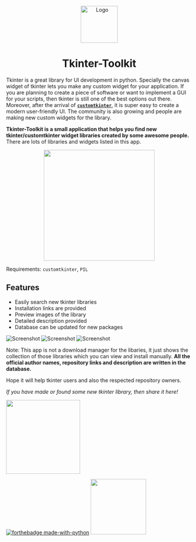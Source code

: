 <!-- PROJECT LOGO -->
<br />
<div align="center">
  <img src="https://github.com/Akascape/tkinter-toolkit/assets/89206401/3cdb512e-918f-4935-bbbc-ecc05a17701d" alt="Logo" width="100" height="100">
  <h1 align="center">Tkinter-Toolkit</h1>
</div>

Tkinter is a great library for UI development in python. Specially the canvas widget of tkinter lets you make any custom widget for your application. If you are planning to create a piece of software or want to implement a GUI for your scripts, then tkinter is still one of the best options out there. Moreover, after the arrival of [**`customtkinter`**](https://github.com/TomSchimansky/CustomTkinter), it is super easy to create a modern user-friendly UI. The community is also growing and people are making new custom widgets for the library.


**Tkinter-Toolkit is a small application that helps you find new tkinter/customtkinter widget libraries created by some awesome people.** There are lots of libraries and widgets listed in this app. 

<div align="center">
  
[<img src="https://img.shields.io/badge/DOWNLOAD-Tkinter_Toolkit-informational?&color=cyan&logo=Python&logoColor=yellow&style=for-the-badge"  width="300">](https://github.com/Akascape/tkinter-toolkit/archive/refs/heads/main.zip)
  
</div>

Requirements: `customtkinter`, `PIL`

## Features
- Easily search new tkinter libraries
- Installation links are provided
- Preview images of the library
- Detailed description provided
- Database can be updated for new packages

![Screenshot](https://github.com/Akascape/tkinter-toolkit/assets/89206401/fa4c6fbd-707d-468e-9f85-6c7b8ab15ceb)
![Screenshot](https://github.com/Akascape/tkinter-toolkit/assets/89206401/1884b4da-37c5-4b2c-ade4-4dd8b9012fa5)
![Screenshot](https://github.com/Akascape/tkinter-toolkit/assets/89206401/3349b82d-9b92-4a26-82e5-9e54f3ebaf60)


Note: This app is not a download manager for the libaries, it just shows the collection of those libraries which you can view and install manually. **All the official author names, repository links and description are written in the database.**

Hope it will help tkinter users and also the respected repository owners. 

_If you have made or found some new tkinter library, then share it here!_

[<img src="https://img.shields.io/badge/ADD-NEW_LIBRARY-informational?&color=black&style=for-the-badge" width="200">](https://github.com/Akascape/tkinter-toolkit/discussions/new?category=add-this)

[![forthebadge made-with-python](http://ForTheBadge.com/images/badges/made-with-python.svg)](https://www.python.org/)
[<img src="https://img.shields.io/badge/APP_LICENSE-MIT-informational?&color=green&style=for-the-badge" width="150">](https://github.com/Akascape/tkinter-toolkit/blob/main/LICENSE)
